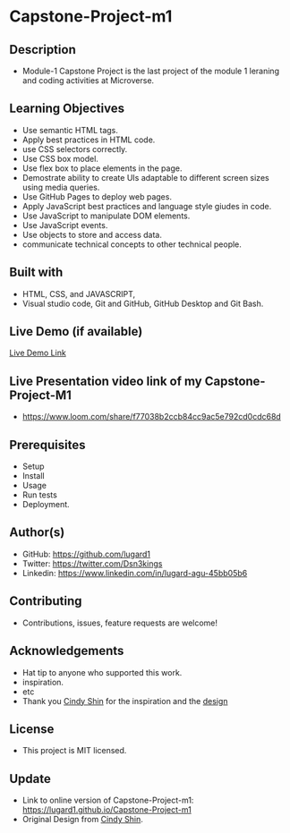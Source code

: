 # Capstone-Project-m1
## Description
- Module-1 Capstone Project is the last project of the module 1 leraning and coding activities at Microverse.
## Learning Objectives
- Use semantic HTML tags.
- Apply best practices in HTML code.
- use CSS selectors correctly.
- Use CSS box model.
- Use flex box to place elements in the page.
- Demostrate ability to create UIs adaptable to different screen sizes using media queries.
- Use GitHub Pages to deploy web pages.
- Apply JavaScript best practices and language style giudes in code.
- Use JavaScript to manipulate DOM elements.
- Use JavaScript events.
- Use objects to store and access data.
- communicate technical concepts to other technical people.
## Built with
- HTML, CSS, and JAVASCRIPT,
- Visual studio code, Git and GitHub, GitHub Desktop and Git Bash.
## Live Demo (if available)

[Live Demo Link](https://lugard1.github.io/Capstone-Project-m1/)

## Live Presentation video link of my Capstone-Project-M1
- https://www.loom.com/share/f77038b2ccb84cc9ac5e792cd0cdc68d
## Prerequisites
- Setup
- Install
- Usage
- Run tests
- Deployment.
## Author(s)
- GitHub: https://github.com/lugard1
- Twitter: https://twitter.com/Dsn3kings
- Linkedin: https://www.linkedin.com/in/lugard-agu-45bb05b6
## Contributing
- Contributions, issues, feature requests are welcome!
## Acknowledgements
- Hat tip to anyone who supported this work.
- inspiration.
- etc
-  Thank you [Cindy Shin](https://www.behance.net/adagio07) for the inspiration and the [design](https://www.behance.net/gallery/29845175/CC-Global-Summit-2015) 
## License
- This project is MIT licensed.
## Update
- Link to online version of Capstone-Project-m1: https://lugard1.github.io/Capstone-Project-m1
- Original Design from [Cindy Shin](https://www.behance.net/adagio07).